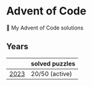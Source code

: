 # Advent of Code

🎄 My Advent of Code solutions

## Years

|                 | solved puzzles |
| --------------- | -------------- |
| [2023](./2023/) | 20/50 (active) |
